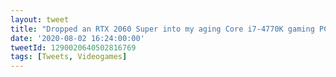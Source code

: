 ```yaml
---
layout: tweet
title: "Dropped an RTX 2060 Super into my aging Core i7-4770K gaming PC. Was worried about a massive CPU bottleneck so ran some benchmarks – 4770K still copes well! Guess CPU requirements didn’t change much in the last 6 years?"
date: '2020-08-02 16:24:00:00'
tweetId: 1290020640502816769
tags: [Tweets, Videogames]
---
```

